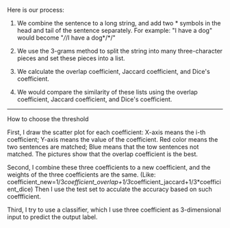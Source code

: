 Here is our process:

1. We combine the sentence to a long string, and add two * symbols in the head and tail of the sentence separately.
For example: "I have a dog" would become "*/*/I have a dog*/*/"

2. We use the 3-grams method to split the string into many three-character pieces and set these pieces into a list.

3. We calculate the overlap coefficient, Jaccard coefficient, and Dice's coefficient.

4. We would compare the similarity of these lists using the overlap coefficient, Jaccard coefficient, and Dice's coefficient.

---------------------------------------------------------------------------------------------
How to choose the threshold

First, I draw the scatter plot for each coefficient: X-axis means the i-th coefficient; Y-axis means the value of the coefficient. Red color means the two sentences are matched; Blue means that the tow sentences not matched.
       The pictures show that the overlap coefficient is the best.

Second, I combine these three coefficients to a new coefficient, and the weights of the three coefficients are the same. (Like: coefficient_new=1/3*coefficient_overlap+1/3*coefficient_jaccard+1/3*coefficient_dice) Then I use the test set to acculate the accuracy based on such coeffficient.

Third, I try to use a classifier, which I use three coefficient as 3-dimensional input to predict the output label.
